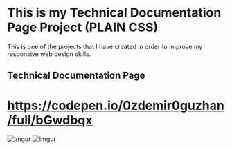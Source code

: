  # This is my Technical Documentation Page Project (PLAIN CSS)
This is one of the projects that I have created in order to improve my responsive web design skills.
## Technical Documentation Page
# https://codepen.io/0zdemir0guzhan/full/bGwdbqx
![Imgur](https://i.imgur.com/dKpPG39.png)
![Imgur](https://i.imgur.com/BveK0yh.png)
